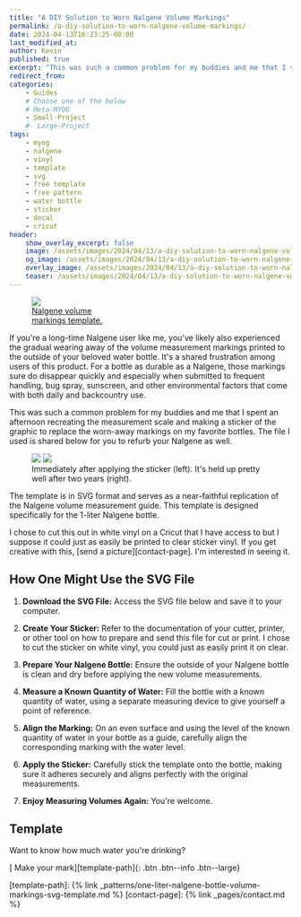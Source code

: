 ```yaml
---
title: "A DIY Solution to Worn Nalgene Volume Markings"
permalink: /a-diy-solution-to-worn-nalgene-volume-markings/
date: 2024-04-13T16:23:25-08:00
last_modified_at:
author: Kevin
published: true
excerpt: "This was such a common problem for my buddies and me that I spent an afternoon recreating the measurement scale and making a sticker of the graphic to replace the worn-away markings on my favorite bottles."
redirect_from:
categories:
    - Guides
    # Choose one of the below
    # Meta-MYOG
    - Small-Project
    #- Large-Project 
tags:
    - myog
    - nalgene
    - vinyl
    - template
    - svg
    - free template
    - free pattern
    - water bottle
    - sticker
    - decal
    - cricut
header:
    show_overlay_excerpt: false
    image: /assets/images/2024/04/13/a-diy-solution-to-worn-nalgene-volume-markings/a-diy-solution-to-worn-nalgene-volume-markings-og.jpg   # Twitter (use 'overlay_image')
    og_image: /assets/images/2024/04/13/a-diy-solution-to-worn-nalgene-volume-markings/a-diy-solution-to-worn-nalgene-volume-markings-og.jpg
    overlay_image: /assets/images/2024/04/13/a-diy-solution-to-worn-nalgene-volume-markings/a-diy-solution-to-worn-nalgene-volume-markings.jpg    # Article header at 2048x1024
    teaser: /assets/images/2024/04/13/a-diy-solution-to-worn-nalgene-volume-markings/a-diy-solution-to-worn-nalgene-volume-markings-th.jpg   # Shrink image to 575x288
---
```


<figure style="width: 150px" class="align-right">
	<a href="{{ site.url }}{{ site.baseurl }}/assets/images/2024/04/13/a-diy-solution-to-worn-nalgene-volume-markings/sample.jpg"><img src="{{ site.url }}{{ site.baseurl }}/assets/images/2024/04/13/a-diy-solution-to-worn-nalgene-volume-markings/sample.jpg">
	<figcaption>Nalgene volume markings template.</figcaption></a>
</figure>

If you're a long-time Nalgene user like me, you've likely also experienced the gradual wearing away of the volume measurement markings printed to the outside of your beloved water bottle. It's a shared frustration among users of this product. For a bottle as durable as a Nalgene, those markings sure do disappear quickly and especially when submitted to frequent handling, bug spray,  sunscreen, and other environmental factors that come with both daily and backcountry use.

This was such a common problem for my buddies and me that I spent an afternoon recreating the measurement scale and making a sticker of the graphic to replace the worn-away markings on my favorite bottles. The file I used is shared below for you to refurb your Nalgene as well.

<figure class="half">
	<a href="{{ site.url }}{{ site.baseurl }}/assets/images/2024/04/13/a-diy-solution-to-worn-nalgene-volume-markings/day-zero.jpg"><img src="{{ site.url }}{{ site.baseurl }}/assets/images/2024/04/13/a-diy-solution-to-worn-nalgene-volume-markings/th-day-zero.jpg"></a>
    <a href="{{ site.url }}{{ site.baseurl }}/assets/images/2024/04/13/a-diy-solution-to-worn-nalgene-volume-markings/two-years-later.jpg"><img src="{{ site.url }}{{ site.baseurl }}/assets/images/2024/04/13/a-diy-solution-to-worn-nalgene-volume-markings/th-two-years-later.jpg"></a>
	<figcaption>Immediately after applying the sticker (left). It's held up pretty well after two years (right).</figcaption>
</figure>

The template is in SVG format and serves as a near-faithful replication of the Nalgene volume measurement guide. This template is designed specifically for the 1-liter Nalgene bottle.

I chose to cut this out in white vinyl on a Cricut that I have access to but I suppose it could just as easily be printed to clear sticker vinyl. If you get creative with this, [send a picture][contact-page]. I'm interested in seeing it.

## How One Might Use the SVG File

1. **Download the SVG File:**
   Access the SVG file below and save it to your computer.
   
2. **Create Your Sticker:** 
   Refer to the documentation of your cutter, printer, or other tool on how to prepare and send this file for cut or print. I chose to cut the sticker on white vinyl, you could just as easily print it on clear.

3. **Prepare Your Nalgene Bottle:**
   Ensure the outside of your Nalgene bottle is clean and dry before applying the new volume measurements.

4. **Measure a Known Quantity of Water:**
   Fill the bottle with a known quantity of water, using a separate measuring device to give yourself a point of reference.

5. **Align the Marking:**
   On an even surface and using the level of the known quantity of water in your bottle as a guide, carefully align the corresponding marking with the water level.

6. **Apply the Sticker:**
   Carefully stick the template onto the bottle, making sure it adheres securely and aligns perfectly with the original measurements.

7. **Enjoy Measuring Volumes Again:**
   You're welcome.

## Template

Want to know how much water you're drinking?

[<i class="fa-solid fa-bottle-water" aria-hidden="true"></i> Make your mark][template-path]{: .btn .btn--info .btn--large}

[template-path]: {% link _patterns/one-liter-nalgene-bottle-volume-markings-svg-template.md %}
[contact-page]: {% link _pages/contact.md %}